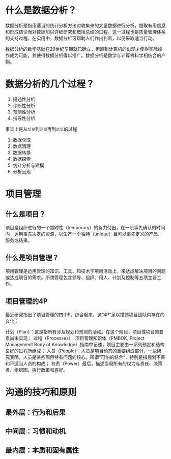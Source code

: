 # 什么是数据分析？

数据分析是指用适当的统计分析方法对收集来的大量数据进行分析，提取有用信息和形成结论而对数据加以详细研究和概括总结的过程。这一过程也是质量管理体系的支持过程。在实用中，数据分析可帮助人们作出判断，以便采取适当行动。


数据分析的数学基础在20世纪早期就已确立，但直到计算机的出现才使得实际操作成为可能，并使得数据分析得以推广。数据分析是数学与计算机科学相结合的产物。

# 数据分析的几个过程？
1. 描述性分析
2. 诊断性分析
3. 预测性分析
4. 指导性分析


事实上是从`后见`到`洞见`再到`远见`的过程

1. 数据获取
2. 数据清理
3. 数据转换
4. 数据探索
5. 统计分析与建模
6. 分析呈现

#  项目管理
## 什么是项目？
项目是组织进行的一个暂时性（temporary）的努力付出，在一段事先确认的时间内，运用事先决定的资源，以生产一个独特（unique）且可以事先定义的产品、服务或结果。
## 什么是项目管理？
项目管理是运用管理的知识、工具、和技术于项目活动上，来达成解决项目的问题或达成项目的需求。所谓管理包含领导、组织、用人、计划及控制等五项主要工作。


## 项目管理的4P
最近研究指出了项目管理的四个P，综合起来，这“4P”足以描述项目团队内存在的文化：

计划（Plan）：这是指所有涉及规划和预测的活动。在这个阶段，项目或项目的要素尚未实现；
过程（Processes）：项目管理知识体（PMBOK, Project Management Body of Knowledge）指南中记述，项目主要由一系列预定和结构良好的过程所组成；
人员（People）：人员是项目动态的重要组成部分，一些研究表明，人员是某些项目特有问题的核心。所谓“可怕的结合”，特别是指规划不善和不适当人员的构成；
权责（Power）最后，描述当局所有的权力与责任、决策者、组织图，执行政策和喜好。

# 沟通的技巧和原则

## 最外层：行为和后果
## 中间层：习惯和动机
## 最内层：本质和固有属性
